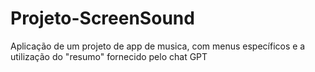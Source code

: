 # Projeto-ScreenSound
Aplicação de um projeto de app de musica, com menus específicos e a utilização do "resumo" fornecido pelo chat GPT

